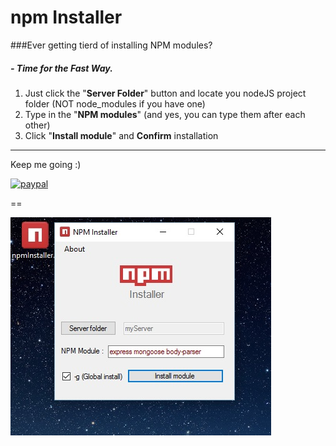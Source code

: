 # npm Installer


###Ever getting tierd of installing NPM modules?



##### - Time for the Fast Way.

1. Just click the "**Server Folder**" button and locate you nodeJS project folder (NOT node_modules if you have one)
2. Type in the "**NPM modules**" (and yes, you can type them after each other)
3. Click "**Install module**" and **Confirm** installation

---


        
Keep me going :)


[![paypal](https://www.paypalobjects.com/en_US/i/btn/btn_donateCC_LG.gif)](https://www.paypal.com/cgi-bin/webscr?cmd=_s-xclick&hosted_button_id=LFMQEBTS2VH4U)




==


![Alt text](https://github.com/aCo0o/npm_installer/blob/master/npmInstall.jpg?raw=true "npm Installer")







